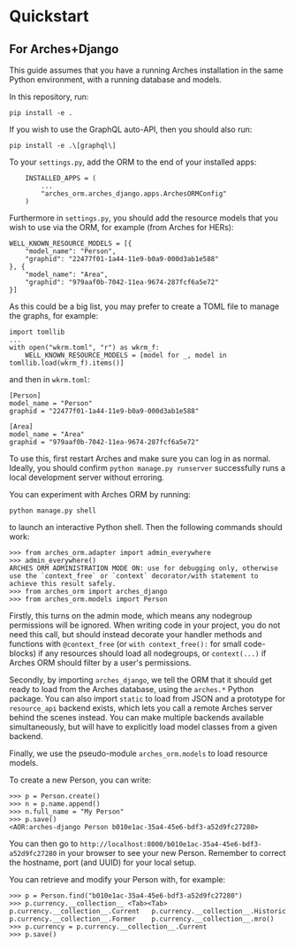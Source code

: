 # Quickstart

## For Arches+Django

This guide assumes that you have a running Arches installation in the same
Python environment, with a running database and models.

In this repository, run:

    pip install -e .

If you wish to use the GraphQL auto-API, then you should also run:

    pip install -e .\[graphql\]

To your `settings.py`, add the ORM to the end of your installed apps:

```
    INSTALLED_APPS = (
        ...
        "arches_orm.arches_django.apps.ArchesORMConfig"
    )
```

Furthermore in `settings.py`, you should add the resource models that you wish to
use via the ORM, for example (from Arches for HERs):

    WELL_KNOWN_RESOURCE_MODELS = [{
        "model_name": "Person",
        "graphid": "22477f01-1a44-11e9-b0a9-000d3ab1e588"
    }, {
        "model_name": "Area",
        "graphid": "979aaf0b-7042-11ea-9674-287fcf6a5e72"
    }]

As this could be a big list, you may prefer to create a TOML file to manage the graphs, for example:

    import tomllib
    ...
    with open("wkrm.toml", "r") as wkrm_f:
        WELL_KNOWN_RESOURCE_MODELS = [model for _, model in tomllib.load(wkrm_f).items()]

and then in `wkrm.toml`:

    [Person]
    model_name = "Person"
    graphid = "22477f01-1a44-11e9-b0a9-000d3ab1e588"

    [Area]
    model_name = "Area"
    graphid = "979aaf0b-7042-11ea-9674-287fcf6a5e72"

To use this, first restart Arches and make sure you can log in as normal. Ideally, you
should confirm `python manage.py runserver` successfully runs a local development server
without erroring.

You can experiment with Arches ORM by running:

    python manage.py shell

to launch an interactive Python shell. Then the following commands should work:

    >>> from arches_orm.adapter import admin_everywhere
    >>> admin_everywhere()
    ARCHES ORM ADMINISTRATION MODE ON: use for debugging only, otherwise use the `context_free` or `context` decorator/with statement to achieve this result safely.
    >>> from arches_orm import arches_django
    >>> from arches_orm.models import Person

Firstly, this turns on the admin mode, which means any nodegroup permissions
will be ignored. When writing code in your project, you do not need this call,
but should instead decorate your handler methods and functions with `@context_free`
(or `with context_free():` for small code-blocks) if any resources should load all
nodegroups, or `context(...)` if Arches ORM should filter by a user's permissions.

Secondly, by importing `arches_django`, we tell the ORM that it should get ready
to load from the Arches database, using the `arches.*` Python package. You can
also import `static` to load from JSON and a prototype for `resource_api` backend
exists, which lets you call a remote Arches server behind the scenes instead. You
can make multiple backends available simultaneously, but will have to explicitly
load model classes from a given backend.

Finally, we use the pseudo-module `arches_orm.models` to load resource models.

To create a new Person, you can write:

    >>> p = Person.create()
    >>> n = p.name.append()
    >>> n.full_name = "My Person"
    >>> p.save()
    <AOR:arches-django Person b010e1ac-35a4-45e6-bdf3-a52d9fc27280>

You can then go to `http://localhost:8000/b010e1ac-35a4-45e6-bdf3-a52d9fc27280` in your
browser to see your new Person. Remember to correct the hostname, port (and UUID) for your
local setup.

You can retrieve and modify your Person with, for example:

    >>> p = Person.find("b010e1ac-35a4-45e6-bdf3-a52d9fc27280")
    >>> p.currency.__collection__ <Tab><Tab>
    p.currency.__collection__.Current   p.currency.__collection__.Historic
    p.currency.__collection__.Former    p.currency.__collection__.mro()
    >>> p.currency = p.currency.__collection__.Current
    >>> p.save()
